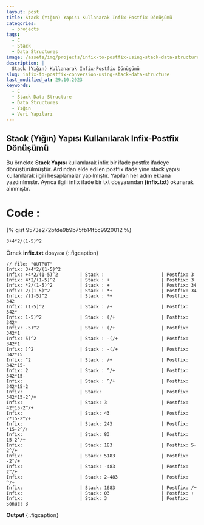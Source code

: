 ```yaml
---
layout: post
title: Stack (Yığın) Yapısı Kullanarak Infix-Postfix Dönüşümü
categories:
  - projects
tags:
  - C
  - Stack
  - Data Structures
image: /assets/img/projects/infix-to-postfix-using-stack-data-structure.jpg
description: |
  Stack (Yığın) Kullanarak Infix-Postfix Dönüşümü
slug: infix-to-postfix-conversion-using-stack-data-structure
last_modified_at: 29.10.2023
keywords:
  - C
  - Stack Data Structure
  - Data Structures
  - Yığın
  - Veri Yapıları
---
```


## Stack (Yığın) Yapısı Kullanılarak Infix-Postfix Dönüşümü

Bu örnekte **Stack Yapısı** kullanılarak infix bir ifade postfix ifadeye dönüştürülmüştür. Ardından elde edilen postfix ifade yine stack yapısı kullanılarak ilgili hesaplamalar yapılmıştır. Yapılan her adım ekrana yazdırılmıştır. Ayrıca ilgili infix ifade bir txt dosyasından **(infix.txt)** okunarak alınmıştır.

# Code :

{% gist 9573e272bfde9b9b75fb14f5c9920012 %}

~~~txt
3+4*2/(1-5)^2
~~~
Örnek **infix.txt** dosyası
{:.figcaption}

~~~terminal
// file: "OUTPUT"
Infix: 3+4*2/(1-5)^2
Infix: +4*2/(1-5)^2        | Stack :                     | Postfix: 3
Infix: 4*2/(1-5)^2         | Stack : +                   | Postfix: 3
Infix: *2/(1-5)^2          | Stack : +                   | Postfix: 34
Infix: 2/(1-5)^2           | Stack : *+                  | Postfix: 34
Infix: /(1-5)^2            | Stack : *+                  | Postfix: 342
Infix: (1-5)^2             | Stack : /+                  | Postfix: 342*
Infix: 1-5)^2              | Stack : (/+                 | Postfix: 342*
Infix: -5)^2               | Stack : (/+                 | Postfix: 342*1
Infix: 5)^2                | Stack : -(/+                | Postfix: 342*1
Infix: )^2                 | Stack : -(/+                | Postfix: 342*15
Infix: ^2                  | Stack : /+                  | Postfix: 342*15-
Infix: 2                   | Stack : ^/+                 | Postfix: 342*15-
Infix:                     | Stack : ^/+                 | Postfix: 342*15-2
Infix:                     | Stack:                      | Postfix: 342*15-2^/+
Infix:                     | Stack: 3                    | Postfix: 42*15-2^/+
Infix:                     | Stack: 43                   | Postfix: 2*15-2^/+
Infix:                     | Stack: 243                  | Postfix: *15-2^/+
Infix:                     | Stack: 83                   | Postfix: 15-2^/+
Infix:                     | Stack: 183                  | Postfix: 5-2^/+
Infix:                     | Stack: 5183                 | Postfix: -2^/+
Infix:                     | Stack: -483                 | Postfix: 2^/+
Infix:                     | Stack: 2-483                | Postfix: ^/+
Infix:                     | Stack: 1683                 | Postfix: /+
Infix:                     | Stack: 03                   | Postfix: +
Infix:                     | Stack: 3                    | Postfix:
Sonuc: 3
~~~
**Output**
{:.figcaption}